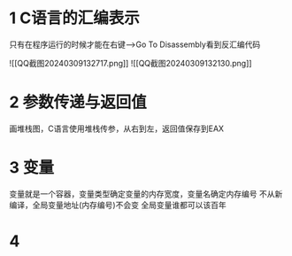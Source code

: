 # 1 C语言的汇编表示
只有在程序运行的时候才能在右键-->Go To Disassembly看到反汇编代码

![[QQ截图20240309132717.png]]
![[QQ截图20240309132130.png]]

# 2 参数传递与返回值
画堆栈图，C语言使用堆栈传参，从右到左，返回值保存到EAX

# 3 变量
变量就是一个容器，变量类型确定变量的内存宽度，变量名确定内存编号
不从新编译，全局变量地址(内存编号)不会变
全局变量谁都可以该百年
# 4 